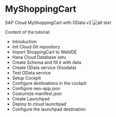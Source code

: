 # MyShoppingCart
SAP Cloud MyShoppingCart with OData v2
![alt text](https://github.com/buzzovi/MyShoppingCart/blob/master/ShoppingCartK%C3%A9p.PNG)

Content of the tutorial: 
- Introduction
- Init Cloud Git repository
- Import ShoppingCart to WebIDE
- Hana Cloud Database setu
- Create Schema and fill it with data
- Create OData service (Xsodata) 
- Test OData service
- Setup Cockpit
- Configure destinations in the cockpit
- Configure neo-app.json
- Costumize manifest.json
- Create Launchpad
- Deploy to cloud launchpad
- Configure the launchpad destination
 
